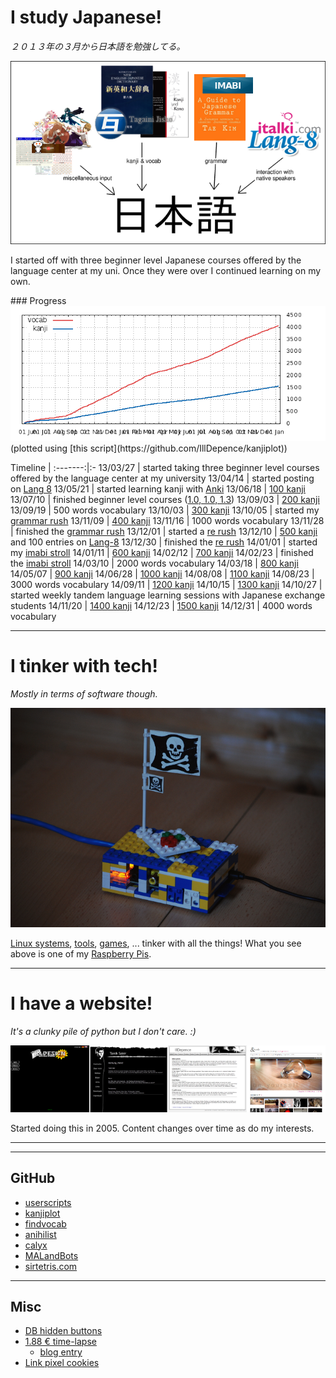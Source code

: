 # I study Japanese!
*２０１３年の３月から日本語を勉強してる。*

![](static/img/projects/jp.png)

I started off with three beginner level Japanese courses offered by the language center at my uni. Once they were over I continued learning on my own.
<div class="hr"></div>
### Progress<span id="jp-progress"></span>
‌  
<div id="graph"><img src="static/img/projects/kanjistats.png" alt="kanjistats.png" /></div>
(plotted using [this script](https://github.com/IllDepence/kanjiplot))
<div class="hr"></div>

Timeline |
:-------:|:-
13/03/27 | started taking three beginner level courses offered by the language center at my university</td>
13/04/14 | started posting on [Lang 8](http://lang-8.com/588644/)
13/05/21 | started learning kanji with [Anki](http://ankisrs.net/)
13/06/18 | [100 kanji](?a=e61bc488)
13/07/10 | finished beginner level courses ([1.0, 1.0, 1.3](https://en.wikipedia.org/wiki/Grading_systems_by_country#Germany))
13/09/03 | [200 kanji](?a=6a66c49c)
13/09/19 | 500 words vocabulary
13/10/03 | [300 kanji](?a=51c3029e)
13/10/05 | started my [grammar rush](http://moc.sirtetris.com/grammar_rush/)
13/11/09 | [400 kanji](?a=82d546f5)
13/11/16 | 1000 words vocabulary
13/11/28 | finished the [grammar rush](http://moc.sirtetris.com/grammar_rush/)
13/12/01 | started a [re rush](http://moc.sirtetris.com/re_rush/)
13/12/10 | [500 kanji](?a=7b41827f) and 100 entries on [Lang-8](http://lang-8.com/)
13/12/30 | finished the [re rush](http://moc.sirtetris.com/re_rush/)
14/01/01 | started my [imabi stroll](http://moc.sirtetris.com/imabi_stroll/)
14/01/11 | [600 kanji](?a=3d745068)
14/02/12 | [700 kanji](?a=cdbe6ee9)
14/02/23 | finished the [imabi stroll](http://moc.sirtetris.com/imabi_stroll/)
14/03/10 | 2000 words vocabulary
14/03/18 | [800 kanji](?a=26ea4c37)
14/05/07 | [900 kanji](?a=53833ada)
14/06/28 | [1000 kanji](?a=62f53ec0)
14/08/08 | [1100 kanji](?a=412c3df8)
14/08/23 | 3000 words vocabulary
14/09/11 | [1200 kanji](?a=49fc37e4)
14/10/15 | [1300 kanji](?a=dd9836fb)
14/10/27 | started weekly tandem language learning sessions with Japanese exchange students
14/11/20 | [1400 kanji](?a=9b8e3e23)
14/12/23 | [1500 kanji](?a=52333c06)
14/12/31 | 4000 words vocabulary
- - -
# I tinker with tech!
*Mostly in terms of software though.*

![](static/img/projects/rpi.png)

[Linux systems](https://github.com/IllDepence/dotfiles), [tools](https://github.com/IllDepence/kanjiplot), [games](https://github.com/IllDepence/GO-AWAY-I-M-EXPLODING), ... tinker with all the things! What you see above is one of my [Raspberry Pis](http://www.raspberrypi.org/).
- - -
# I have a website!
*It's a clunky pile of python but I don't care. :)*

![](static/img/projects/websites.png)

Started doing this in 2005. Content changes over time as do my interests.
<script src="static/content/kanjigraph.js"></script>
- - -
- - -
## GitHub
* [userscripts](https://github.com/IllDepence/userscripts)
* [kanjiplot](https://github.com/IllDepence/kanjiplot)
* [findvocab](https://github.com/IllDepence/findvocab)
* [anihilist](https://github.com/IllDepence/anihilist)
* [calyx](https://github.com/IllDepence/calyx)
* [MALandBots](https://github.com/IllDepence/MALandBots)
* [sirtetris.com](https://github.com/IllDepence/sirtetris.com)
- - -
## Misc
* [DB hidden buttons](?a=6a17efc0)
* [1.88 € time-lapse](static/img/projects/ir_remote.png)
    * [blog entry](?a=d9000c79)
* [Link pixel cookies](img/projects/lpc.jpg)
